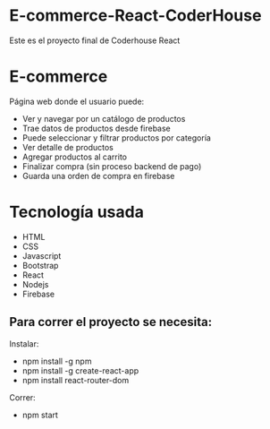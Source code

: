 ﻿# E-commerce-React-CoderHouse
Este es el proyecto final de Coderhouse React

# E-commerce
Página web donde el usuario puede:
- Ver y navegar por un catálogo de productos
- Trae datos de productos desde firebase
- Puede seleccionar y filtrar productos por categoría
- Ver detalle de productos
- Agregar productos al carrito
- Finalizar compra (sin proceso backend de pago)
- Guarda una orden de compra en firebase

# Tecnología usada
- HTML
- CSS
- Javascript
- Bootstrap
- React
- Nodejs
- Firebase

## Para correr el proyecto se necesita:
Instalar:
- npm install -g npm
- npm install -g create-react-app
- npm install react-router-dom

Correr: 
- npm start
